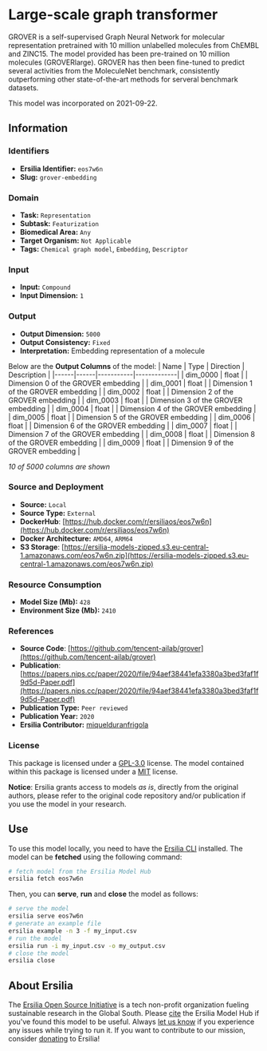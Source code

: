 # Large-scale graph transformer

GROVER is a self-supervised Graph Neural Network for molecular representation pretrained with 10 million unlabelled molecules from ChEMBL and ZINC15. The model provided has been pre-trained on 10 million molecules (GROVERlarge). GROVER has then been fine-tuned to predict several activities from the MoleculeNet benchmark, consistently outperforming other state-of-the-art methods for serveral benchmark datasets.

This model was incorporated on 2021-09-22.

## Information
### Identifiers
- **Ersilia Identifier:** `eos7w6n`
- **Slug:** `grover-embedding`

### Domain
- **Task:** `Representation`
- **Subtask:** `Featurization`
- **Biomedical Area:** `Any`
- **Target Organism:** `Not Applicable`
- **Tags:** `Chemical graph model`, `Embedding`, `Descriptor`

### Input
- **Input:** `Compound`
- **Input Dimension:** `1`

### Output
- **Output Dimension:** `5000`
- **Output Consistency:** `Fixed`
- **Interpretation:** Embedding representation of a molecule

Below are the **Output Columns** of the model:
| Name | Type | Direction | Description |
|------|------|-----------|-------------|
| dim_0000 | float |  | Dimension 0 of the GROVER embedding |
| dim_0001 | float |  | Dimension 1 of the GROVER embedding |
| dim_0002 | float |  | Dimension 2 of the GROVER embedding |
| dim_0003 | float |  | Dimension 3 of the GROVER embedding |
| dim_0004 | float |  | Dimension 4 of the GROVER embedding |
| dim_0005 | float |  | Dimension 5 of the GROVER embedding |
| dim_0006 | float |  | Dimension 6 of the GROVER embedding |
| dim_0007 | float |  | Dimension 7 of the GROVER embedding |
| dim_0008 | float |  | Dimension 8 of the GROVER embedding |
| dim_0009 | float |  | Dimension 9 of the GROVER embedding |

_10 of 5000 columns are shown_
### Source and Deployment
- **Source:** `Local`
- **Source Type:** `External`
- **DockerHub**: [https://hub.docker.com/r/ersiliaos/eos7w6n](https://hub.docker.com/r/ersiliaos/eos7w6n)
- **Docker Architecture:** `AMD64`, `ARM64`
- **S3 Storage**: [https://ersilia-models-zipped.s3.eu-central-1.amazonaws.com/eos7w6n.zip](https://ersilia-models-zipped.s3.eu-central-1.amazonaws.com/eos7w6n.zip)

### Resource Consumption
- **Model Size (Mb):** `428`
- **Environment Size (Mb):** `2410`


### References
- **Source Code**: [https://github.com/tencent-ailab/grover](https://github.com/tencent-ailab/grover)
- **Publication**: [https://papers.nips.cc/paper/2020/file/94aef38441efa3380a3bed3faf1f9d5d-Paper.pdf](https://papers.nips.cc/paper/2020/file/94aef38441efa3380a3bed3faf1f9d5d-Paper.pdf)
- **Publication Type:** `Peer reviewed`
- **Publication Year:** `2020`
- **Ersilia Contributor:** [miquelduranfrigola](https://github.com/miquelduranfrigola)

### License
This package is licensed under a [GPL-3.0](https://github.com/ersilia-os/ersilia/blob/master/LICENSE) license. The model contained within this package is licensed under a [MIT](LICENSE) license.

**Notice**: Ersilia grants access to models _as is_, directly from the original authors, please refer to the original code repository and/or publication if you use the model in your research.


## Use
To use this model locally, you need to have the [Ersilia CLI](https://github.com/ersilia-os/ersilia) installed.
The model can be **fetched** using the following command:
```bash
# fetch model from the Ersilia Model Hub
ersilia fetch eos7w6n
```
Then, you can **serve**, **run** and **close** the model as follows:
```bash
# serve the model
ersilia serve eos7w6n
# generate an example file
ersilia example -n 3 -f my_input.csv
# run the model
ersilia run -i my_input.csv -o my_output.csv
# close the model
ersilia close
```

## About Ersilia
The [Ersilia Open Source Initiative](https://ersilia.io) is a tech non-profit organization fueling sustainable research in the Global South.
Please [cite](https://github.com/ersilia-os/ersilia/blob/master/CITATION.cff) the Ersilia Model Hub if you've found this model to be useful. Always [let us know](https://github.com/ersilia-os/ersilia/issues) if you experience any issues while trying to run it.
If you want to contribute to our mission, consider [donating](https://www.ersilia.io/donate) to Ersilia!
